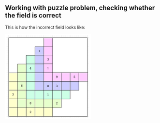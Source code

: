 ## Working with puzzle problem, checking whether the field is correct

This is how the incorrect field looks like:

![Screenshot](colorfield.png)
